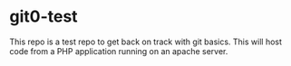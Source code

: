 # git0-test
This repo is a test repo to get back on track with git basics.
This will host code from a PHP application running on an apache server.

